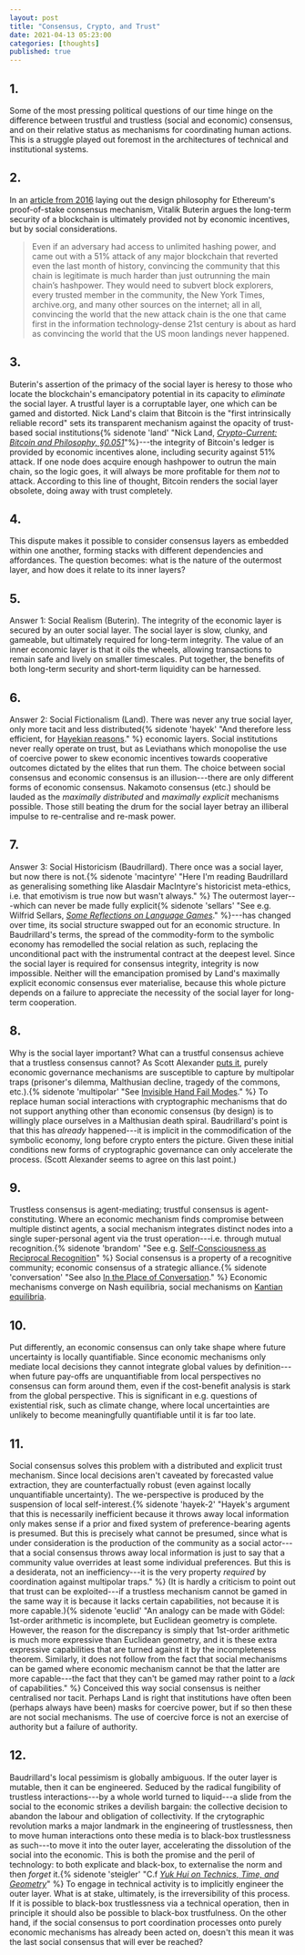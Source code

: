 ```yaml
---
layout: post
title: "Consensus, Crypto, and Trust"
date: 2021-04-13 05:23:00
categories: [thoughts]
published: true
---
```


## 1.

Some of the most pressing political questions of our time hinge on the difference between trustful and trustless (social and economic) consensus, and on their relative status as mechanisms for coordinating human actions. This is a struggle played out foremost in the architectures of technical and institutional systems.

<!--more-->

## 2.

In an [article from 2016](https://medium.com/@VitalikButerin/a-proof-of-stake-design-philosophy-506585978d51) laying out the design philosophy for Ethereum's proof-of-stake consensus mechanism, Vitalik Buterin argues the long-term security of a blockchain is ultimately provided not by economic incentives, but by social considerations.

> Even if an adversary had access to unlimited hashing power, and came out with a 51% attack of any major blockchain that reverted even the last month of history, convincing the community that this chain is legitimate is much harder than just outrunning the main chain’s hashpower. They would need to subvert block explorers, every trusted member in the community, the New York Times, archive.org, and many other sources on the internet; all in all, convincing the world that the new attack chain is the one that came first in the information technology-dense 21st century is about as hard as convincing the world that the US moon landings never happened.

## 3.

Buterin's assertion of the primacy of the social layer is heresy to those who locate the blockchain's emancipatory potential in its capacity to _eliminate_ the social layer. A trustful layer is a corruptable layer, one which can be gamed and distorted. Nick Land's claim that Bitcoin is the "first intrinsically reliable record" sets its transparent mechanism against the opacity of trust-based social institutions{% sidenote 'land' "Nick Land, [_Crypto-Current: Bitcoin and Philosophy, §0.051_](https://etscrivner.github.io/cryptocurrent/)"%}---the integrity of Bitcoin's ledger is provided by economic incentives alone, including security against 51% attack. If one node does acquire enough hashpower to outrun the main chain, so the logic goes, it will always be more profitable for them _not_ to attack. According to this line of thought, Bitcoin renders the social layer obsolete, doing away with trust completely.

## 4.

This dispute makes it possible to consider consensus layers as embedded within one another, forming stacks with different dependencies and affordances. The question becomes: what is the nature of the outermost layer, and how does it relate to its inner layers?

## 5.

Answer 1: Social Realism (Buterin). The integrity of the economic layer is secured by an outer social layer. The social layer is slow, clunky, and gameable, but ultimately required for long-term integrity. The value of an inner economic layer is that it oils the wheels, allowing transactions to remain safe and lively on smaller timescales. Put together, the benefits of both long-term security and short-term liquidity can be harnessed.

## 6.

Answer 2: Social Fictionalism (Land). There was never any true social layer, only more tacit and less distributed{% sidenote 'hayek' "And therefore less efficient, for [Hayekian reasons](/assets/pdf/hayek-use-knowledge.pdf)." %} economic layers. Social institutions never really operate on trust, but as Leviathans which monopolise the use of coercive power to skew economic incentives towards cooperative outcomes dictated by the elites that run them. The choice between social consensus and economic consensus is an illusion---there are only different forms of economic consensus. Nakamoto consensus (etc.) should be lauded as the _maximally distributed_ and _maximally explicit_ mechanisms possible. Those still beating the drum for the social layer betray an illiberal impulse to re-centralise and re-mask power.

## 7.

Answer 3: Social Historicism (Baudrillard). There once was a social layer, but now there is not.{% sidenote 'macintyre' "Here I'm reading Baudrillard as generalising something like Alasdair MacIntyre's historicist meta-ethics, i.e. that emotivism is true now but wasn't always." %} The outermost layer---which can never be made fully explicit{% sidenote 'sellars' "See e.g. Wilfrid Sellars, [_Some Reflections on Language Games_](/assets/pdf/sellars-games.pdf)." %}---has changed over time, its social structure swapped out for an economic structure. In Baudrillard's terms, the spread of the commodity-form to the symbolic economy has remodelled the social relation as such, replacing the unconditional pact with the instrumental contract at the deepest level. Since the social layer is required for consensus integrity, integrity is now impossible. Neither will the emancipation promised by Land's maximally explicit economic consensus ever materialise, because this whole picture depends on a failure to appreciate the necessity of the social layer for long-term cooperation.

## 8.

Why is the social layer important? What can a trustful consensus achieve that a trustless consensus cannot? As Scott Alexander [puts it](https://slatestarcodex.com/2014/07/30/meditations-on-moloch/), purely economic governance mechanisms are susceptible to capture by multipolar traps (prisoner's dilemma, Malthusian decline, tragedy of the commons, etc.).{% sidenote 'multipolar' "See [Invisible Hand Fail Modes](/2021/01/29/nash.html)." %} To replace human social interactions with cryptographic mechanisms that do not support anything other than economic consensus (by design) is to willingly place ourselves in a Malthusian death spiral. Baudrillard's point is that this has _already_ happened---it is implicit in the commodification of the symbolic economy, long before crypto enters the picture. Given these initial conditions new forms of cryptographic governance can only accelerate the process. (Scott Alexander seems to agree on this last point.)

## 9.

Trustless consensus is agent-mediating; trustful consensus is agent-constituting. Where an economic mechanism finds compromise between multiple distinct agents, a social mechanism integrates distinct nodes into a single super-personal agent via the trust operation---i.e. through mutual recognition.{% sidenote 'brandom' "See e.g. [Self-Consciousness as Reciprocal Recognition](/2020/07/31/brandom-recognition.html)" %} Social consensus is a property of a recognitive community; economic consensus of a strategic alliance.{% sidenote 'conversation' "See also [In the Place of Conversation](https://samuelludford.medium.com/the-space-of-conversation-b91c5413bf86)." %} Economic mechanisms converge on Nash equilibria, social mechanisms on [Kantian equilibria](https://www.jstor.org/stable/40587794?seq=1).


## 10.

Put differently, an economic consensus can only take shape where future uncertainty is locally quantifiable. Since economic mechanisms only mediate local decisions they cannot integrate global values by definition---when future pay-offs are unquantifiable from local perspectives no consensus can form around them, even if the cost-benefit analysis is stark from the global perspective. This is significant in e.g. questions of existential risk, such as climate change, where local uncertainties are unlikely to become meaningfully quantifiable until it is far too late.


## 11.

Social consensus solves this problem with a distributed and explicit trust mechanism. Since local decisions aren't caveated by forecasted value extraction, they are counterfactually robust (even against locally unquantifiable uncertainty). The we-perspective is produced by the suspension of local self-interest.{% sidenote 'hayek-2' "Hayek's argument that this is necessarily inefficient because it throws away local information only makes sense if a prior and fixed system of preference-bearing agents is presumed. But this is precisely what cannot be presumed, since what is under consideration is the production of the community as a social actor---that a social consensus throws away local information is just to say that a community value overrides at least some individual preferences. But this is a desiderata, not an inefficiency---it is the very property _required_ by coordination against multipolar traps." %} (It is hardly a criticism to point out that trust can be exploited---if a trustless mechanism cannot be gamed in the same way it is because it lacks certain capabilities, not because it is more capable.){% sidenote 'euclid' "An analogy can be made with Gödel: 1st-order arithmetic is incomplete, but Euclidean geometry is complete. However, the reason for the discrepancy is simply that 1st-order arithmetic is much more expressive than Euclidean geometry, and it is these extra expressive capabilities that are turned against it by the incompleteness theorem. Similarly, it does not follow from the fact that social mechanisms can be gamed where economic mechanism cannot be that the latter are more capable---the fact that they can't be gamed may rather point to a _lack_ of capabilities." %} Conceived this way social consensus is neither centralised nor tacit. Perhaps Land is right that institutions have often been (perhaps always have been) masks for coercive power, but if so then these are not social mechanisms. The use of coercive force is not an exercise of authority but a failure of authority.

## 12.

Baudrillard's local pessimism is globally ambiguous. If the outer layer is mutable, then it can be engineered. Seduced by the radical fungibility of trustless interactions---by a whole world turned to liquid---a slide from the social to the economic strikes a devilish bargain: the collective decision to abandon the labour and obligation of collectivity. If the crytographic revolution marks a major landmark in the engineering of trustlessness, then to move human interactions onto these media is to black-box trustlessness as such---to move it into the outer layer, accelerating the dissolution of the social into the economic. This is both the promise and the peril of technology: to both explicate and black-box, to externalise the norm and then _forget_ it.{% sidenote 'steigler' "C.f [_Yuk Hui on Technics, Time, and Geometry_](/2020/09/26/hui-technics.html)" %} To engage in technical activity is to implicitly engineer the outer layer. What is at stake, ultimately, is the irreversibility of this process. If it is possible to black-box trustlessness via a technical operation, then in principle it should also be possible to black-box trustfulness. On the other hand, if the social consensus to port coordination processes onto purely economic mechanisms has already been acted on, doesn't this mean it was the last social consensus that will ever be reached?
